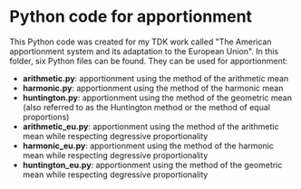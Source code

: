 # Python code for apportionment
This Python code was created for my TDK work called "The American apportionment system and its adaptation to the European Union". In this folder, six Python files can be found. They can be used for apportionment:
 - **arithmetic.py**: apportionment using the method of the arithmetic mean
 - **harmonic.py**: apportionment using the method of the harmonic mean
 - **huntington.py**: apportionment using the method of the geometric mean (also referred to as the Huntington method or the method of equal proportions)
 - **arithmetic_eu.py**: apportionment using the method of the arithmetic mean while respecting degressive proportionality
 - **harmonic_eu.py**: apportionment using the method of the harmonic mean while respecting degressive proportionality
 - **huntington_eu.py**: apportionment using the method of the geometric mean while respecting degressive proportionality
